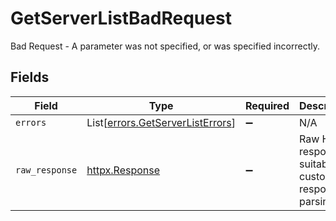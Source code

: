 # GetServerListBadRequest

Bad Request - A parameter was not specified, or was specified incorrectly.


## Fields

| Field                                                                          | Type                                                                           | Required                                                                       | Description                                                                    |
| ------------------------------------------------------------------------------ | ------------------------------------------------------------------------------ | ------------------------------------------------------------------------------ | ------------------------------------------------------------------------------ |
| `errors`                                                                       | List[[errors.GetServerListErrors](../../models/errors/getserverlisterrors.md)] | :heavy_minus_sign:                                                             | N/A                                                                            |
| `raw_response`                                                                 | [httpx.Response](https://www.python-httpx.org/api/#response)                   | :heavy_minus_sign:                                                             | Raw HTTP response; suitable for custom response parsing                        |